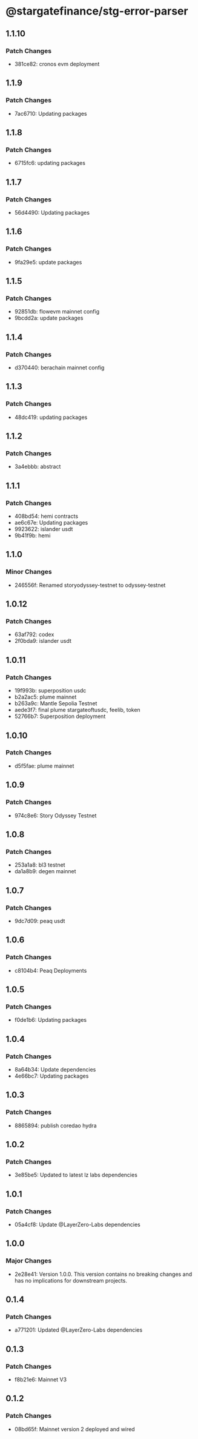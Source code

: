 # @stargatefinance/stg-error-parser

## 1.1.10

### Patch Changes

- 381ce82: cronos evm deployment

## 1.1.9

### Patch Changes

- 7ac6710: Updating packages

## 1.1.8

### Patch Changes

- 6715fc6: updating packages

## 1.1.7

### Patch Changes

- 56d4490: Updating packages

## 1.1.6

### Patch Changes

- 9fa29e5: update packages

## 1.1.5

### Patch Changes

- 92851db: flowevm mainnet config
- 9bcdd2a: update packages

## 1.1.4

### Patch Changes

- d370440: berachain mainnet config

## 1.1.3

### Patch Changes

- 48dc419: updating packages

## 1.1.2

### Patch Changes

- 3a4ebbb: abstract

## 1.1.1

### Patch Changes

- 408bd54: hemi contracts
- ae6c67e: Updating packages
- 9923622: islander usdt
- 9b41f9b: hemi

## 1.1.0

### Minor Changes

- 246556f: Renamed storyodyssey-testnet to odyssey-testnet

## 1.0.12

### Patch Changes

- 63af792: codex
- 2f0bda9: islander usdt

## 1.0.11

### Patch Changes

- 19f993b: superposition usdc
- b2a2ac5: plume mainnet
- b263a9c: Mantle Sepolia Testnet
- aede3f7: final plume stargateoftusdc, feelib, token
- 52766b7: Superposition deployment

## 1.0.10

### Patch Changes

- d5f5fae: plume mainnet

## 1.0.9

### Patch Changes

- 974c8e6: Story Odyssey Testnet

## 1.0.8

### Patch Changes

- 253a1a8: bl3 testnet
- da1a8b9: degen mainnet

## 1.0.7

### Patch Changes

- 9dc7d09: peaq usdt

## 1.0.6

### Patch Changes

- c8104b4: Peaq Deployments

## 1.0.5

### Patch Changes

- f0de1b6: Updating packages

## 1.0.4

### Patch Changes

- 8a64b34: Update dependencies
- 4e66bc7: Updating packages

## 1.0.3

### Patch Changes

- 8865894: publish coredao hydra

## 1.0.2

### Patch Changes

- 3e85be5: Updated to latest lz labs dependencies

## 1.0.1

### Patch Changes

- 05a4cf8: Update @LayerZero-Labs dependencies

## 1.0.0

### Major Changes

- 2e28e41: Version 1.0.0. This version contains no breaking changes and has no implications for downstream projects.

## 0.1.4

### Patch Changes

- a771201: Updated @LayerZero-Labs dependencies

## 0.1.3

### Patch Changes

- f8b21e6: Mainnet V3

## 0.1.2

### Patch Changes

- 08bd65f: Mainnet version 2 deployed and wired
